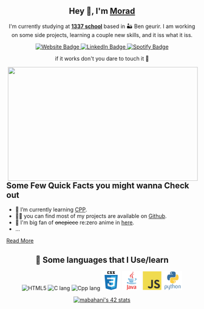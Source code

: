 <h2 align="center">
      Hey 👋, I'm <a href="https://www.twitter.com">Morad</a>
</h2>

<p align="center">I'm currently studying at <strong><a href="https://www.1337.ma/"> 1337 school</a></strong> based in 🏜️ Ben geurir. I am working on some side projects, learning a couple new skills, and it iss what it iss.</p>
   <p align="center">
      <a href="https://www.twitter.com">
         <img src="https://img.shields.io/badge/-1337.ma-4E69C8?style=flat-square&amp;labelColor=4E69C8&amp;logo=Firefox&amp;link=https://www.twitter.com" alt="Website Badge">
      </a>
      <a href="https://www.linkedin.com/in/morad-abahni-99495323b/">
         <img src="https://img.shields.io/badge/-@moradab-0077B5?style=flat-square&amp;labelColor=0077B5&amp;logo=LinkedIn&amp;link=https://www.linkedin.com/in/morad-abahni-99495323b/" alt="LinkedIn Badge">
      </a> 
      <a href="https://open.spotify.com/user/31qpgykymbgnfsn3bxkqgl5klj3u">
         <img src="https://img.shields.io/badge/-@Czar%20slayer-1ED760?style=flat-square&amp;labelColor=fff&amp;logo=Spotify&amp;link=https://open.spotify.com/user/31qpgykymbgnfsn3bxkqgl5klj3u" alt="Spotify Badge">
      </a>
   </p>
<p align="center">if it works don't you dare to touch it 🤫</p>
<img align="right" src="https://gifdb.com/images/high/cartoon-character-louise-belcher-coding-is-fun-ctmkcciuc1gyxos2.gif" width="500" height="300"/>
<h2>Some Few Quick Facts you might wanna Check out</h2>
<ul>
   <li>🔭 I’m currently learning <a href="https://github.com/Czarslayer/cpp_project-42">CPP</a>.</li>
   <li>👨‍💻 you can find most of my projects are available on <a href="https://github.com/Czarslayer">Github</a>.</li>
   <li>🥣 I'm big fan of <del>onepiece</del> re:zero anime in <a href="https://aniwave.to/watch/rezero-starting-life-in-another-world.jv78/ep-1">here</a>.</li>
   <li>...</li>


   
</ul>
<p><a target="_blank" href="https://1337.ma">Read More</a></p>
<h2 align="center">🚀 Some languages that I Use/learn</h2>
<p align="center">
   <img src="https://cdn.jsdelivr.net/gh/devicons/devicon/icons/html5/html5-original.svg" alt="HTML5" width="50" height="50" />
   <img  src="https://cdn.jsdelivr.net/gh/devicons/devicon/icons/c/c-original.svg" alt="C lang" width="50" height="50" />
   <img src="https://cdn.jsdelivr.net/gh/devicons/devicon/icons/cplusplus/cplusplus-original.svg" alt="Cpp lang" width="50" height="50" />
   <img src="https://raw.githubusercontent.com/devicons/devicon/master/icons/css3/css3-original-wordmark.svg" alt="css3" width="50" height="50" />
   <img src="https://raw.githubusercontent.com/devicons/devicon/master/icons/java/java-original-wordmark.svg" alt="java" width="50" height="50" />
   <img src="https://raw.githubusercontent.com/devicons/devicon/master/icons/javascript/javascript-original.svg" alt="javascript" width="50" height="50" />
   <img src="https://raw.githubusercontent.com/devicons/devicon/master/icons/python/python-original-wordmark.svg" alt="python" width="50" height="50" />
</p>
<p align="center">
<a href="https://github.com/oakoudad/badge42"><img src="https://badge.mediaplus.ma/binary/mabahani" alt="mabahani's 42 stats" /></a>
</p>
